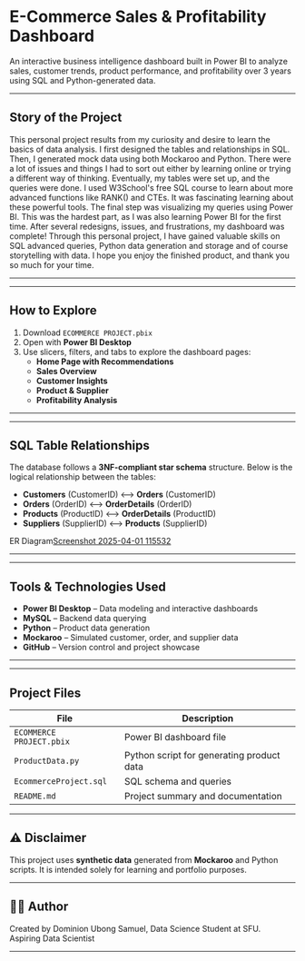 # E-Commerce Sales & Profitability Dashboard
An interactive business intelligence dashboard built in Power BI to analyze sales, customer trends, product performance, and profitability over 3 years using SQL and Python-generated data.

---

##   Story of the Project
This personal project results from my curiosity and desire to learn the basics of data analysis. I first designed the tables and relationships in SQL. Then, I generated mock data using both Mockaroo and Python. There were a lot of issues and things I had to sort out either by learning online or trying a different way of thinking. Eventually, my tables were set up, and the queries were done. I used W3School's free SQL course to learn about more advanced functions like RANK() and CTEs. It was fascinating learning about these powerful tools. The final step was visualizing my queries using Power BI. This was the hardest part, as I was also learning Power BI for the first time. After several redesigns, issues, and frustrations, my dashboard was complete! Through this personal project, I have gained valuable skills on SQL advanced queries, Python data generation and storage and of course storytelling with data. I hope you enjoy the finished product, and thank you so much for your time.

---
---
##  How to Explore

1. Download `ECOMMERCE PROJECT.pbix`
2. Open with **Power BI Desktop**
3. Use slicers, filters, and tabs to explore the dashboard pages:
   - **Home Page with Recommendations**
   - **Sales Overview**
   - **Customer Insights**
   - **Product & Supplier**
   - **Profitability Analysis**
   
---
---

##  SQL Table Relationships

The database follows a **3NF-compliant star schema** structure. Below is the logical relationship between the tables:

- **Customers** (CustomerID) ⟷ **Orders** (CustomerID)
- **Orders** (OrderID) ⟷ **OrderDetails** (OrderID)
- **Products** (ProductID) ⟷ **OrderDetails** (ProductID)
- **Suppliers** (SupplierID) ⟷ **Products** (SupplierID)



ER Diagram[Screenshot 2025-04-01 115532](https://github.com/user-attachments/assets/562d19f2-2fa3-4d88-aa8c-709346b1e421)


---
---
##  Tools & Technologies Used

- **Power BI Desktop** – Data modeling and interactive dashboards  
- **MySQL** – Backend data querying  
- **Python** – Product data generation  
- **Mockaroo** – Simulated customer, order, and supplier data  
- **GitHub** – Version control and project showcase

---

---

##  Project Files

| File | Description |
|------|-------------|
| `ECOMMERCE PROJECT.pbix` | Power BI dashboard file |
| `ProductData.py` | Python script for generating product data |
| `EcommerceProject.sql` | SQL schema and queries |
| `README.md` | Project summary and documentation |

---

## ⚠️ Disclaimer

This project uses **synthetic data** generated from **Mockaroo** and Python scripts. It is intended solely for learning and portfolio purposes.

---

## 🧑‍💼 Author

Created by Dominion Ubong Samuel, Data Science Student at SFU.  
Aspiring Data Scientist

---


